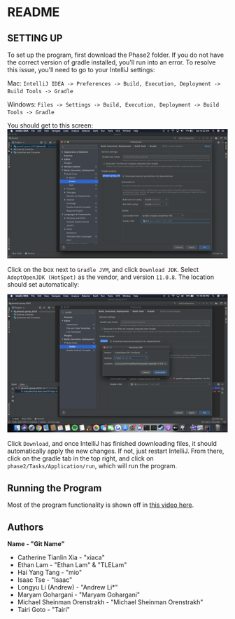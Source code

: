 # README

## SETTING UP

To set up the program, first download the Phase2 folder. If you do not have the correct version of gradle installed, you'll run into an error. To resolve this issue, you'll need to go to your IntelliJ settings:

Mac:  `IntelliJ IDEA -> Preferences -> Build, Execution, Deployment -> Build Tools -> Gradle`

 Windows: `Files -> Settings -> Build, Execution, Deployment -> Build Tools -> Gradle`

You should get to this screen:
![the intelliJ window to get to](pic3.png)

Click on the box next to `Gradle JVM`, and click `Download JDK`. Select `AdoptOpenJDK (HotSpot)` as the vendor, and version `11.0.8`. The location should set automatically:

![The option to choose](pic2.png)

Click `Download`, and once IntelliJ has finished downloading files, it should automatically apply the new changes. If not, just restart IntelliJ. From there, click on the gradle tab in the top right, and click on `phase2/Tasks/Application/run`, which will run the program.

## Running the Program
Most of the program functionality is shown off in [this video here](https://www.youtube.com/watch?v=4jqZGfEbrw4&feature=youtu.be).

## Authors

**Name - "Git Name"**

* Catherine Tianlin Xia - "xiaca"
* Ethan Lam - "Ethan Lam" & "TLELam"
* Hai Yang Tang - "mio"
* Isaac Tse - "Isaac"
* Longyu Li (Andrew) - "Andrew Li*"
* Maryam Gohargani - "Maryam Gohargani"
* Michael Sheinman Orenstrakh - "Michael Sheinman Orenstrakh"
* Tairi Goto - "Tairi"
